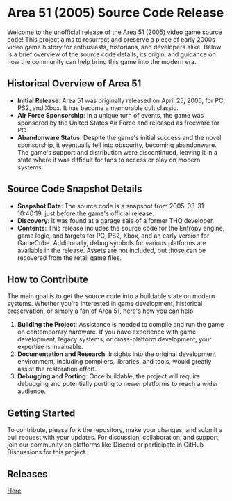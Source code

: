 # Area 51 (2005) Source Code Release

Welcome to the unofficial release of the Area 51 (2005) video game source code! This project aims to resurrect and preserve a piece of early 2000s video game history for enthusiasts, historians, and developers alike. Below is a brief overview of the source code details, its origin, and guidance on how the community can help bring this game into the modern era.

## Historical Overview of Area 51

- **Initial Release**: Area 51 was originally released on April 25, 2005, for PC, PS2, and Xbox. It has become a memorable cult classic. 
- **Air Force Sponsorship**: In a unique turn of events, the game was sponsored by the United States Air Force and released as freeware for PC.
- **Abandonware Status**: Despite the game's initial success and the novel sponsorship, it eventually fell into obscurity, becoming abandonware. The game's support and distribution were discontinued, leaving it in a state where it was difficult for fans to access or play on modern systems.

## Source Code Snapshot Details

- **Snapshot Date**: The source code is a snapshot from 2005-03-31 10:40:19, just before the game's official release.
- **Discovery**: It was found at a garage sale of a former THQ developer.
- **Contents**: This release includes the source code for the Entropy engine, game logic, and targets for PC, PS2, Xbox, and an early version for GameCube. Additionally, debug symbols for various platforms are available in the release. Assets are not included, but those can be recovered from the retail game files.

## How to Contribute

The main goal is to get the source code into a buildable state on modern systems. Whether you're interested in game development, historical preservation, or simply a fan of Area 51, here's how you can help:

1. **Building the Project**: Assistance is needed to compile and run the game on contemporary hardware. If you have experience with game development, legacy systems, or cross-platform development, your expertise is invaluable.
2. **Documentation and Research**: Insights into the original development environment, including compilers, libraries, and tools, would greatly assist the restoration effort.
3. **Debugging and Porting**: Once buildable, the project will require debugging and potentially porting to newer platforms to reach a wider audience.

## Getting Started

To contribute, please fork the repository, make your changes, and submit a pull request with your updates. For discussion, collaboration, and support, join our community on platforms like Discord or participate in GitHub Discussions for this project.


## Releases

[Here](https://github.com/ProjectDreamland/area51/releases/)
